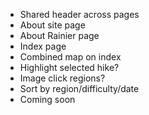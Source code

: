 * Shared header across pages
* About site page
* About Rainier page
* Index page
* Combined map on index
* Highlight selected hike?
* Image click regions?
* Sort by region/difficulty/date
* Coming soon
